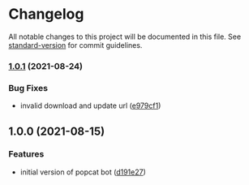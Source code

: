 # Changelog

All notable changes to this project will be documented in this file. See [standard-version](https://github.com/conventional-changelog/standard-version) for commit guidelines.

### [1.0.1](https://github.com/icelam/popcat-bot/compare/v1.0.0...v1.0.1) (2021-08-24)


### Bug Fixes

* invalid download and update url ([e979cf1](https://github.com/icelam/popcat-bot/commit/e979cf153bb95d2d6f6efbde47cb908e358262f1))

## 1.0.0 (2021-08-15)


### Features

* initial version of popcat bot ([d191e27](https://github.com/icelam/popcat-bot/commit/d191e27d10e53496b0f216e9d52cddf84a749162))
